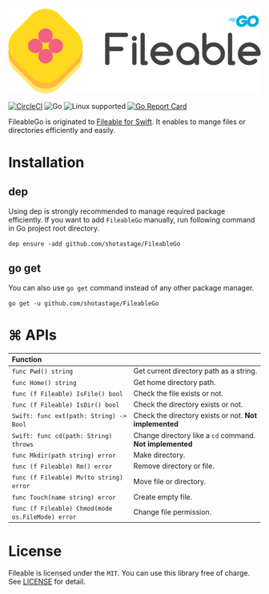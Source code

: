 ![FileKit](./docs/filekit_readme.png)

[![CircleCI](https://circleci.com/gh/shotastage/FileableGo.svg?style=svg)](https://circleci.com/gh/shotastage/FileableGo)
![Go](https://img.shields.io/badge/Go-1.11-blue.svg)
![Linux supported](https://img.shields.io/badge/Linux-supported-5D9CEC.svg?style=flat)
[![Go Report Card](https://goreportcard.com/badge/github.com/shotastage/FileableGo?style=flat)](https://goreportcard.com/report/github.com/shotastage/FileableGo)




FileableGo is originated to [Fileable for Swift](https://github.com/shotastage/Fileable).
It enables to mange files or directories efficiently and easily.

# Installation

## dep

Using dep is strongly recommended to manage required package efficiently.
If you want to add `FileableGo` manually, run following command in Go project root directory.

```:shell
dep ensure -add github.com/shotastage/FileableGo
```

## go get

You can also use `go get` command instead of any other package manager.

```:shell
go get -u github.com/shotastage/FileableGo
```

# ⌘ APIs

| Function | |
|:--|:--|
| `func Pwd() string` | Get current directory path as a string.|
| `func Home() string` | Get home directory path.|
| `func (f Fileable) IsFile() bool` | Check the file exists or not. |
| `func (f Fileable) IsDir() bool` | Check the directory exists or not.|
| `Swift: func ext(path: String) -> Bool ` | Check the directory exists or not. **Not implemented**|
| `Swift: func cd(path: String) throws`| Change directory like a `cd` command. **Not implemented**|
| `func Mkdir(path string) error` | Make directory.|
| `func (f Fileable) Rm() error`| Remove directory or file.|
| `func (f Fileable) Mv(to string) error`| Move file or directory.|
| `func Touch(name string) error`| Create empty file.|
| `func (f Fileable) Chmod(mode os.FileMode) error`| Change file permission.|


# License

Fileable is licensed under the `MIT`. 
You can use this library free of charge. See [LICENSE](./LICENSE) for detail.
